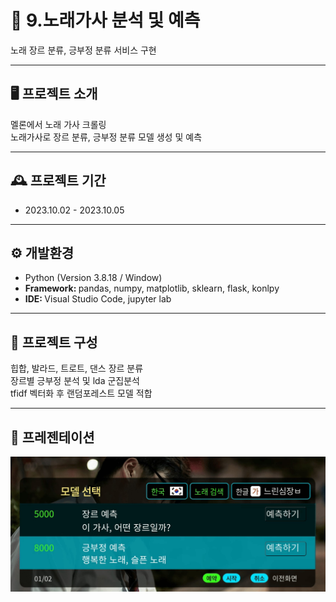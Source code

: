 # 🚩 9.노래가사 분석 및 예측
노래 장르 분류, 긍부정 분류 서비스 구현

----------------------------------------------------------
## 🖥️ 프로젝트 소개
멜론에서 노래 가사 크롤링<br>
노래가사로 장르 분류, 긍부정 분류 모델 생성 및 예측


----------------------------------------------------------
## 🕰️ 프로젝트 기간
* 2023.10.02 - 2023.10.05

----------------------------------------------------------
## ⚙ 개발환경
- Python (Version 3.8.18 / Window)
- <strong>Framework: </strong> pandas, numpy, matplotlib, sklearn, flask, konlpy
- <strong>IDE: </strong> Visual Studio Code, jupyter lab

-----------------------------------------------------------
## 📍 프로젝트 구성
힙합, 발라드, 트로트, 댄스 장르 분류 <br>
장르별 긍부정 분석 및 lda 군집분석 <br>
tfidf 벡터화 후 랜덤포레스트 모델 적합

----------------------------------------------------------
## 📌 프레젠테이션
![Alt text](결과.jpg)


